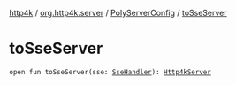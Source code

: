 [http4k](../../index.md) / [org.http4k.server](../index.md) / [PolyServerConfig](index.md) / [toSseServer](./to-sse-server.md)

# toSseServer

`open fun toSseServer(sse: `[`SseHandler`](../../org.http4k.sse/-sse-handler.md)`): `[`Http4kServer`](../-http4k-server/index.md)